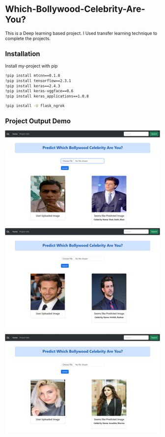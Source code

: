 # Which-Bollywood-Celebrity-Are-You?

This is a Deep learning based project. I Used transfer learning technique to complete the projects.



## Installation

Install my-project with pip

```bash
!pip install mtcnn==0.1.0
!pip install tensorflow==2.3.1
!pip install keras==2.4.3
!pip install keras-vggface==0.6
!pip install keras_applications==1.0.8
```

```bash
!pip install -U flask_ngrok
```


## Project Output Demo

![Test Image 1](https://github.com/alaminbhuyan/Which-Bollywood-Celebrity-Are-You_/blob/master/img/Screenshot_1.jpg?raw=true)
![Test Image 2](https://github.com/alaminbhuyan/Which-Bollywood-Celebrity-Are-You_/blob/master/img/Screenshot_2.jpg?raw=true)

![Test Image 3](https://github.com/alaminbhuyan/Which-Bollywood-Celebrity-Are-You_/blob/master/img/Screenshot_3.jpg?raw=true)

